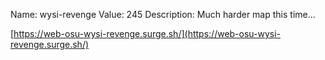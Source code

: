 Name: wysi-revenge
Value: 245
Description: Much harder map this time...

[https://web-osu-wysi-revenge.surge.sh/](https://web-osu-wysi-revenge.surge.sh/)
